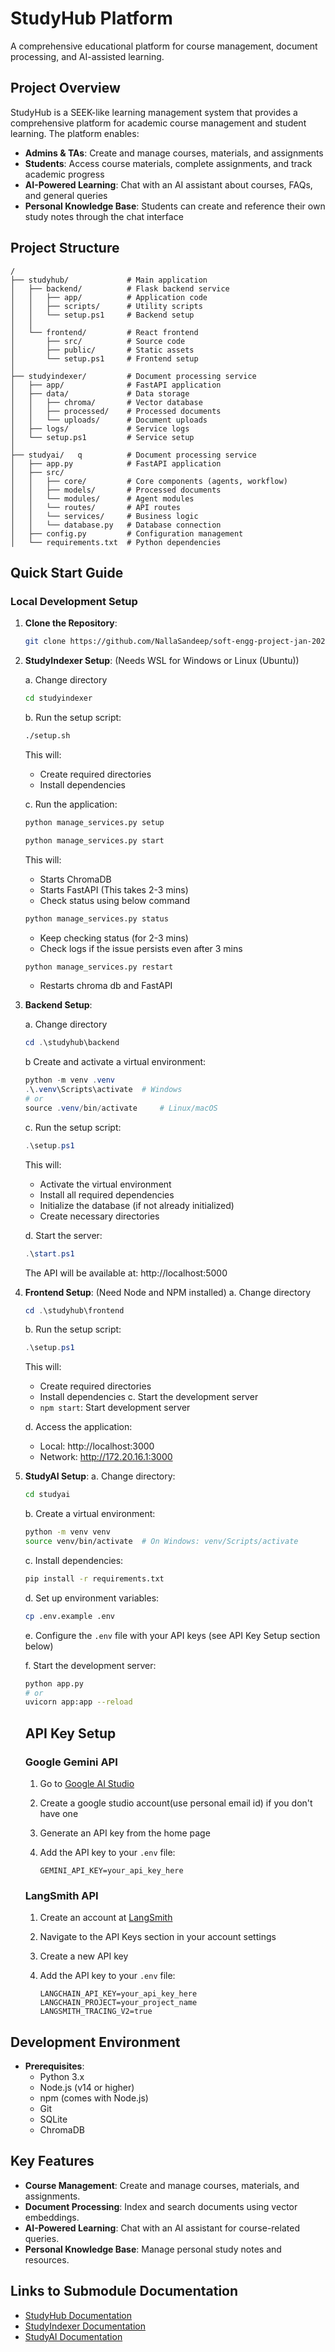 # StudyHub Platform

A comprehensive educational platform for course management, document processing, and AI-assisted learning.

## Project Overview

StudyHub is a SEEK-like learning management system that provides a comprehensive platform for academic course management and student learning. The platform enables:

- **Admins & TAs**: Create and manage courses, materials, and assignments
- **Students**: Access course materials, complete assignments, and track academic progress
- **AI-Powered Learning**: Chat with an AI assistant about courses, FAQs, and general queries
- **Personal Knowledge Base**: Students can create and reference their own study notes through the chat interface

## Project Structure

```plaintext
/
├── studyhub/             # Main application
│   ├── backend/          # Flask backend service
│   │   ├── app/          # Application code
│   │   ├── scripts/      # Utility scripts
│   │   └── setup.ps1     # Backend setup
│   │
│   └── frontend/         # React frontend
│       ├── src/          # Source code
│       ├── public/       # Static assets
│       └── setup.ps1     # Frontend setup
│
├── studyindexer/         # Document processing service
│   ├── app/              # FastAPI application
│   ├── data/             # Data storage
│   │   ├── chroma/       # Vector database
│   │   ├── processed/    # Processed documents
│   │   └── uploads/      # Document uploads
│   ├── logs/             # Service logs
│   └── setup.ps1         # Service setup
│
├── studyai/   q          # Document processing service
│   ├── app.py            # FastAPI application
│   ├── src/             
│   │   ├── core/         # Core components (agents, workflow)
│   │   ├── models/       # Processed documents
│   │   └── modules/      # Agent modules
│   │   └── routes/       # API routes
│   │   └── services/     # Business logic
│   │   └── database.py   # Database connection
│   ├── config.py         # Configuration management
│   └── requirements.txt  # Python dependencies

```

## Quick Start Guide

### Local Development Setup

1. **Clone the Repository**:
   ```bash
   git clone https://github.com/NallaSandeep/soft-engg-project-jan-2025-se-Jan-8.git
   ```

2. **StudyIndexer Setup**: (Needs WSL for Windows or Linux (Ubuntu))

   a. Change directory
      ```bash
      cd studyindexer
      ```

   b. Run the setup script:
      ```bash
      ./setup.sh
      ```
      This will:
      - Create required directories
      - Install dependencies

   c. Run the application:
      ```bash
      python manage_services.py setup
      ```
      ```bash
      python manage_services.py start
      ```
   This will:
      - Starts ChromaDB
      - Starts FastAPI (This takes 2-3 mins)
      - Check status using below command

      ```bash
      python manage_services.py status
      ```
      - Keep checking status (for 2-3 mins)
      - Check logs if the issue persists even after 3 mins

      ```bash
      python manage_services.py restart
      ```
      - Restarts chroma db and FastAPI

3. **Backend Setup**:

   a. Change directory
      ```powershell
      cd .\studyhub\backend
      ```

   b Create and activate a virtual environment:
      ```powershell
      python -m venv .venv
      .\.venv\Scripts\activate  # Windows
      # or
      source .venv/bin/activate     # Linux/macOS
      ```

   c. Run the setup script:
      ```powershell
      .\setup.ps1
      ```
      This will:
      - Activate the virtual environment
      - Install all required dependencies
      - Initialize the database (if not already initialized)
      - Create necessary directories

   d. Start the server:
      ```powershell
      .\start.ps1
      ```
      The API will be available at: http://localhost:5000

4. **Frontend Setup**: (Need Node and NPM installed)
   a. Change directory
      ```powershell
      cd .\studyhub\frontend
      ```

   b. Run the setup script:
      ```powershell
      .\setup.ps1
      ```
      This will:
      - Create required directories
      - Install dependencies
   c. Start the development server
      - `npm start`: Start development server

   d. Access the application:
      - Local: http://localhost:3000
      - Network: http://172.20.16.1:3000


5. **StudyAI Setup**: 
   a. Change directory:
      ```bash
      cd studyai
      ```

   b. Create a virtual environment:
      ```bash
      python -m venv venv
      source venv/bin/activate  # On Windows: venv/Scripts/activate
      ```

   c. Install dependencies:
      ```bash
      pip install -r requirements.txt
      ```

   d. Set up environment variables:
      ```bash
      cp .env.example .env
      ```

   e. Configure the `.env` file with your API keys (see API Key Setup section below)

   f. Start the development server:
      ```bash
      python app.py
      # or
      uvicorn app:app --reload
      ```

   ## API Key Setup

   ### Google Gemini API

   1. Go to [Google AI Studio](https://aistudio.google.com/)
   2. Create a google studio account(use personal email id) if you don't have one
   3. Generate an API key from the home page
   4. Add the API key to your `.env` file:

      ```
      GEMINI_API_KEY=your_api_key_here
      ```

   ### LangSmith API

   1. Create an account at [LangSmith](https://smith.langchain.com/)
   2. Navigate to the API Keys section in your account settings
   3. Create a new API key
   4. Add the API key to your `.env` file:

      ```
      LANGCHAIN_API_KEY=your_api_key_here
      LANGCHAIN_PROJECT=your_project_name
      LANGSMITH_TRACING_V2=true
      ```



## Development Environment

- **Prerequisites**:
  - Python 3.x
  - Node.js (v14 or higher)
  - npm (comes with Node.js)
  - Git
  - SQLite
  - ChromaDB

## Key Features

- **Course Management**: Create and manage courses, materials, and assignments.
- **Document Processing**: Index and search documents using vector embeddings.
- **AI-Powered Learning**: Chat with an AI assistant for course-related queries.
- **Personal Knowledge Base**: Manage personal study notes and resources.

## Links to Submodule Documentation

- [StudyHub Documentation](studyhub/README.md)
- [StudyIndexer Documentation](studyindexer/README.md)
- [StudyAI Documentation](studyai/README.md)
